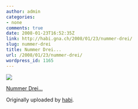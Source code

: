 ```yaml
---
author: admin
categories:
- none
comments: true
date: 2008-01-23T16:52:35Z
link: http://habi.gna.ch/2008/01/23/nummer-drei/
slug: nummer-drei
title: Nummer Drei...
url: /2008/01/23/nummer-drei/
wordpress_id: 1165
---
```


[![](http://farm3.static.flickr.com/2066/2214858048_60da826c8b_m.jpg)](http://www.flickr.com/photos/habi/2214858048/)
   

 
  [Nummer Drei...](http://www.flickr.com/photos/habi/2214858048/)
    

  Originally uploaded by [habi](http://www.flickr.com/people/habi/).
 




  

